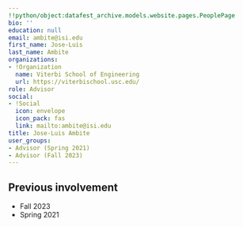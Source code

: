 ```yaml
---
!!python/object:datafest_archive.models.website.pages.PeoplePage
bio: ''
education: null
email: ambite@isi.edu
first_name: Jose-Luis
last_name: Ambite
organizations:
- !Organization
  name: Viterbi School of Engineering
  url: https://viterbischool.usc.edu/
role: Advisor
social:
- !Social
  icon: envelope
  icon_pack: fas
  link: mailto:ambite@isi.edu
title: Jose-Luis Ambite
user_groups:
- Advisor (Spring 2021)
- Advisor (Fall 2023)
---
```


## Previous involvement

* Fall 2023
* Spring 2021